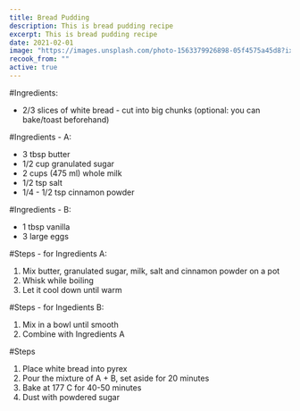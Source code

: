 ```yaml
---
title: Bread Pudding
description: This is bread pudding recipe
excerpt: This is bread pudding recipe
date: 2021-02-01
image: "https://images.unsplash.com/photo-1563379926898-05f4575a45d8?ixlib=rb-1.2.1&ixid=eyJhcHBfaWQiOjEyMDd9&auto=format&fit=crop&w=2850&q=80"
recook_from: ""
active: true
---
```

\#Ingredients:

* 2/3 slices of white bread - cut into big chunks (optional: you can bake/toast beforehand)


\#Ingredients - A:

* 3 tbsp butter
* 1/2 cup granulated sugar
* 2 cups (475 ml) whole milk
* 1/2 tsp salt
* 1/4 - 1/2 tsp cinnamon powder


\#Ingredients - B:

* 1 tbsp vanilla
* 3 large eggs


\#Steps - for Ingredients A:

1. Mix butter, granulated sugar, milk, salt and cinnamon powder on a pot
1. Whisk while boiling
1. Let it cool down until warm


\#Steps - for Ingedients B:
1. Mix in a bowl until smooth
1. Combine with Ingredients A


\#Steps
1. Place white bread into pyrex
1. Pour the mixture of A + B, set aside for 20 minutes
1. Bake at 177 C for 40-50 minutes
1. Dust with powdered sugar